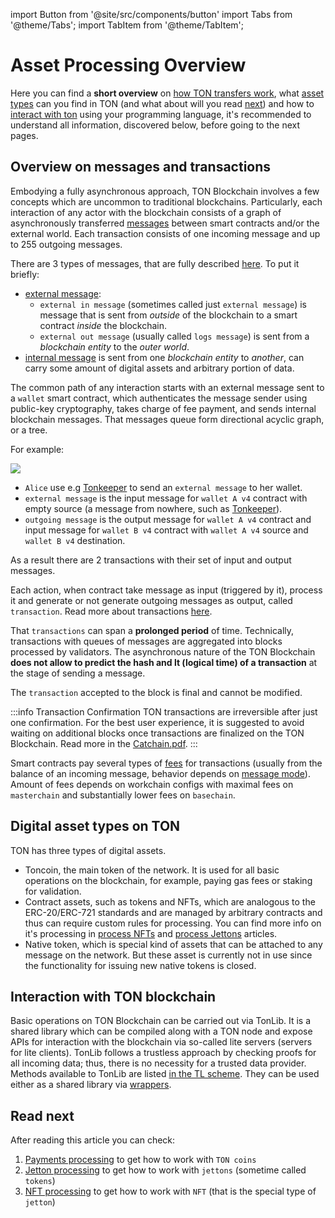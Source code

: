 import Button from '@site/src/components/button'
import Tabs from '@theme/Tabs';
import TabItem from '@theme/TabItem';

# Asset Processing Overview

Here you can find a **short overview** on [how TON transfers work](/v3/documentation/dapps/assets/overview#overview-on-messages-and-transactions), what [asset types](/v3/documentation/dapps/assets/overview#digital-asset-types-on-ton) can you find in TON (and what about will you read [next](/v3/documentation/dapps/assets/overview#read-next)) and how to [interact with ton](/v3/documentation/dapps/assets/overview#interaction-with-ton-blockchain) using your programming language, it's recommended to understand all information, discovered below, before going to the next pages.

## Overview on messages and transactions

Embodying a fully asynchronous approach, TON Blockchain involves a few concepts which are uncommon to traditional blockchains. Particularly, each interaction of any actor with the blockchain consists of a graph of asynchronously transferred [messages](/v3/documentation/smart-contracts/message-management/messages-and-transactions) between smart contracts and/or the external world. Each transaction consists of one incoming message and up to 255 outgoing messages.

There are 3 types of messages, that are fully described [here](/v3/documentation/smart-contracts/message-management/sending-messages#types-of-messages). To put it briefly:
* [external message](/v3/documentation/smart-contracts/message-management/external-messages):
  *  `external in message` (sometimes called just `external message`) is message that is sent from *outside* of the blockchain to a smart contract *inside* the blockchain.
  *  `external out message` (usually called `logs message`) is sent from a *blockchain entity* to the *outer world*.
* [internal message](/v3/documentation/smart-contracts/message-management/internal-messages) is sent from one *blockchain entity* to *another*, can carry some amount of digital assets and arbitrary portion of data.

The common path of any interaction starts with an external message sent to a `wallet` smart contract, which authenticates the message sender using public-key cryptography, takes charge of fee payment, and sends internal blockchain messages. That messages queue form directional acyclic graph, or a tree.

For example:

![](/img/docs/asset-processing/alicemsgDAG.svg)

* `Alice` use e.g [Tonkeeper](https://tonkeeper.com/) to send an `external message` to her wallet.
* `external message` is the input message for `wallet A v4` contract with empty source (a message from nowhere, such as [Tonkeeper](https://tonkeeper.com/)).
* `outgoing message` is the output message for `wallet A v4` contract and input message for `wallet B v4` contract with `wallet A v4` source and `wallet B v4` destination.

As a result there are 2 transactions with their set of input and output messages.

Each action, when contract take message as input (triggered by it), process it and generate or not generate outgoing messages as output, called `transaction`. Read more about transactions [here](/v3/documentation/smart-contracts/message-management/messages-and-transactions#what-is-a-transaction).

That `transactions` can span a **prolonged period** of time. Technically, transactions with queues of messages are aggregated into blocks processed by validators. The asynchronous nature of the TON Blockchain **does not allow to predict the hash and lt (logical time) of a transaction** at the stage of sending a message.

The `transaction` accepted to the block is final and cannot be modified.

:::info Transaction Confirmation
TON transactions are irreversible after just one confirmation. For the best user experience, it is suggested to avoid waiting on additional blocks once transactions are finalized on the TON Blockchain. Read more in the [Catchain.pdf](https://docs.ton.org/catchain.pdf#page=3).
:::

Smart contracts pay several types of [fees](/v3/documentation/smart-contracts/transaction-fees/fees) for transactions (usually from the balance of an incoming message, behavior depends on [message mode](/v3/documentation/smart-contracts/message-management/sending-messages#message-modes)). Amount of fees depends on workchain configs with maximal fees on `masterchain` and substantially lower fees on `basechain`.

## Digital asset types on TON

TON has three types of digital assets.
- Toncoin, the main token of the network. It is used for all basic operations on the blockchain, for example, paying gas fees or staking for validation.
- Contract assets, such as tokens and NFTs, which are analogous to the ERC-20/ERC-721 standards and are managed by arbitrary contracts and thus can require custom rules for processing. You can find more info on it's processing in [process NFTs](/v3/guidelines/dapps/asset-processing/nft-processing/nfts) and [process Jettons](/v3/guidelines/dapps/asset-processing/jettons) articles.
- Native token, which is special kind of assets that can be attached to any message on the network. But these asset is currently not in use since the functionality for issuing new native tokens is closed.

## Interaction with TON blockchain
Basic operations on TON Blockchain can be carried out via TonLib. It is a shared library which can be compiled along with a TON node and expose APIs for interaction with the blockchain via so-called lite servers (servers for lite clients). TonLib follows a trustless approach by checking proofs for all incoming data; thus, there is no necessity for a trusted data provider. Methods available to TonLib are listed [in the TL scheme](https://github.com/ton-blockchain/ton/blob/master/tl/generate/scheme/tonlib_api.tl#L234). They can be used either as a shared library via [wrappers](/v3/guidelines/dapps/asset-processing/payments-processing/#repositories).

## Read next

After reading this article you can check:
1. [Payments processing](/v3/guidelines/dapps/asset-processing/payments-processing) to get how to work with `TON coins`
2. [Jetton processing](/v3/guidelines/dapps/asset-processing/jettons) to get how to work with `jettons` (sometime called `tokens`)
3. [NFT processing](/v3/guidelines/dapps/asset-processing/nft-processing/nfts) to get how to work with `NFT` (that is the special type of `jetton`)
